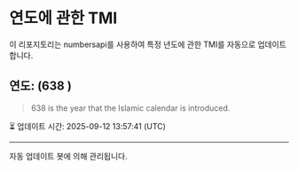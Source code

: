 
# 연도에 관한 TMI

이 리포지토리는 numbersapi를 사용하여 특정 년도에 관한 TMI를 자동으로 업데이트합니다.

## 연도: (638 )
> 638 is the year that the Islamic calendar is introduced.

⏳ 업데이트 시간: 2025-09-12 13:57:41 (UTC)

---
자동 업데이트 봇에 의해 관리됩니다.
